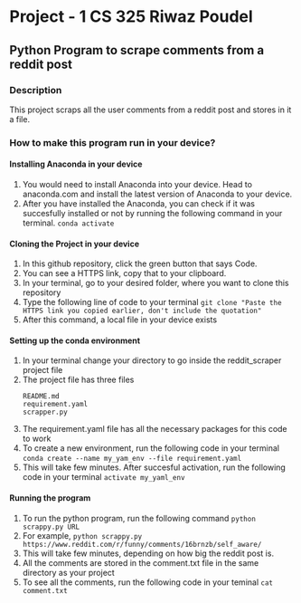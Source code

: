 # Project - 1 CS 325 Riwaz Poudel
## Python Program to scrape comments from a reddit post
### Description
This project scraps all the user comments from a reddit post and stores in it a file.
### How to make this program run in your device?
#### Installing Anaconda in your device
1. You would need to install Anaconda into your device. Head to anaconda.com and install the latest version of Anaconda to your device.
2. After you have installed the Anaconda, you can check if it was succesfully installed or not by running the following command in your terminal.
   ```conda activate```
#### Cloning the Project in your device
1. In this github repository, click the green button that says Code.
2. You can see a HTTPS link, copy that to your clipboard.
3. In your terminal, go to your desired folder, where you want to clone this repository
4. Type the following line of code to your terminal
   ```git clone "Paste the HTTPS link you copied earlier, don't include the quotation"```
5. After this command, a local file in your device exists
#### Setting up the conda environment
1. In your terminal change your directory to go inside the reddit_scraper project file
2. The project file has three files
   ```
   README.md
   requirement.yaml
   scrapper.py
   ```
3. The requirement.yaml file has all the necessary packages for this code to work
4. To create a new environment, run the following code in your terminal
   ```conda create --name my_yam_env --file requirement.yaml```
5. This will take few minutes. After succesful activation, run the following code in your terminal
   ```activate my_yaml_env```
#### Running the program
   1. To run the python program, run the following command
      ```python scrappy.py URL```
   2. For example,
      ```python scrappy.py https://www.reddit.com/r/funny/comments/16brnzb/self_aware/```
   3. This will take few minutes, depending on how big the reddit post is.
   4. All the comments are stored in the comment.txt file in the same directory as your project
   5. To see all the comments, run the following code in your teminal
      ```cat comment.txt```
   
